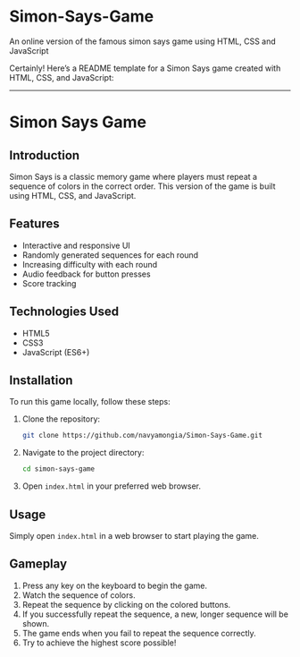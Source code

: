 # Simon-Says-Game
An online version of the famous simon says game using HTML, CSS and JavaScript

Certainly! Here’s a README template for a Simon Says game created with HTML, CSS, and JavaScript:

---

# Simon Says Game


## Introduction

Simon Says is a classic memory game where players must repeat a sequence of colors in the correct order. This version of the game is built using HTML, CSS, and JavaScript.

## Features

- Interactive and responsive UI
- Randomly generated sequences for each round
- Increasing difficulty with each round
- Audio feedback for button presses
- Score tracking

## Technologies Used

- HTML5
- CSS3
- JavaScript (ES6+)

## Installation

To run this game locally, follow these steps:

1. Clone the repository:
   ```sh
   git clone https://github.com/navyamongia/Simon-Says-Game.git
   ```
2. Navigate to the project directory:
   ```sh
   cd simon-says-game
   ```
3. Open `index.html` in your preferred web browser.

## Usage

Simply open `index.html` in a web browser to start playing the game.

## Gameplay

1. Press any key on the keyboard to begin the game.
2. Watch the sequence of colors.
3. Repeat the sequence by clicking on the colored buttons.
4. If you successfully repeat the sequence, a new, longer sequence will be shown.
5. The game ends when you fail to repeat the sequence correctly.
6. Try to achieve the highest score possible!



